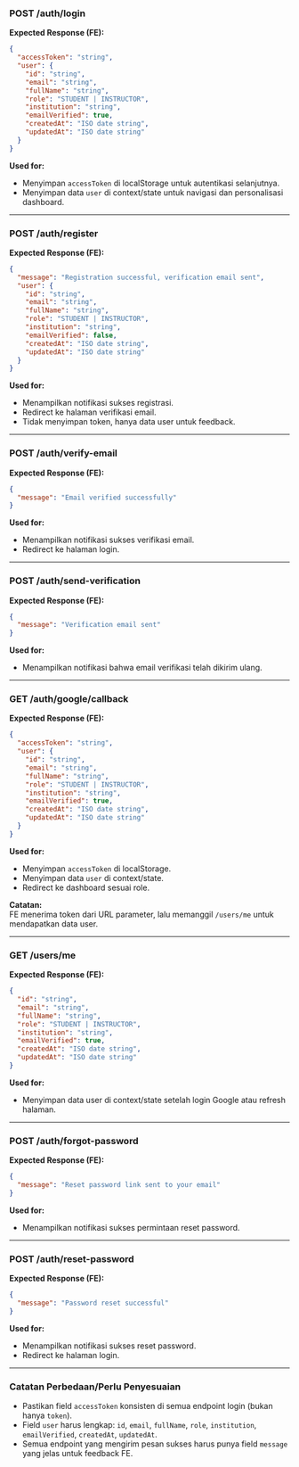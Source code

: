 ### POST /auth/login

**Expected Response (FE):**

```json
{
  "accessToken": "string",
  "user": {
    "id": "string",
    "email": "string",
    "fullName": "string",
    "role": "STUDENT | INSTRUCTOR",
    "institution": "string",
    "emailVerified": true,
    "createdAt": "ISO date string",
    "updatedAt": "ISO date string"
  }
}
```

**Used for:**

- Menyimpan `accessToken` di localStorage untuk autentikasi selanjutnya.
- Menyimpan data `user` di context/state untuk navigasi dan personalisasi dashboard.

---

### POST /auth/register

**Expected Response (FE):**

```json
{
  "message": "Registration successful, verification email sent",
  "user": {
    "id": "string",
    "email": "string",
    "fullName": "string",
    "role": "STUDENT | INSTRUCTOR",
    "institution": "string",
    "emailVerified": false,
    "createdAt": "ISO date string",
    "updatedAt": "ISO date string"
  }
}
```

**Used for:**

- Menampilkan notifikasi sukses registrasi.
- Redirect ke halaman verifikasi email.
- Tidak menyimpan token, hanya data user untuk feedback.

---

### POST /auth/verify-email

**Expected Response (FE):**

```json
{
  "message": "Email verified successfully"
}
```

**Used for:**

- Menampilkan notifikasi sukses verifikasi email.
- Redirect ke halaman login.

---

### POST /auth/send-verification

**Expected Response (FE):**

```json
{
  "message": "Verification email sent"
}
```

**Used for:**

- Menampilkan notifikasi bahwa email verifikasi telah dikirim ulang.

---

### GET /auth/google/callback

**Expected Response (FE):**

```json
{
  "accessToken": "string",
  "user": {
    "id": "string",
    "email": "string",
    "fullName": "string",
    "role": "STUDENT | INSTRUCTOR",
    "institution": "string",
    "emailVerified": true,
    "createdAt": "ISO date string",
    "updatedAt": "ISO date string"
  }
}
```

**Used for:**

- Menyimpan `accessToken` di localStorage.
- Menyimpan data `user` di context/state.
- Redirect ke dashboard sesuai role.

**Catatan:**  
FE menerima token dari URL parameter, lalu memanggil `/users/me` untuk mendapatkan data user.

---

### GET /users/me

**Expected Response (FE):**

```json
{
  "id": "string",
  "email": "string",
  "fullName": "string",
  "role": "STUDENT | INSTRUCTOR",
  "institution": "string",
  "emailVerified": true,
  "createdAt": "ISO date string",
  "updatedAt": "ISO date string"
}
```

**Used for:**

- Menyimpan data user di context/state setelah login Google atau refresh halaman.

---

### POST /auth/forgot-password

**Expected Response (FE):**

```json
{
  "message": "Reset password link sent to your email"
}
```

**Used for:**

- Menampilkan notifikasi sukses permintaan reset password.

---

### POST /auth/reset-password

**Expected Response (FE):**

```json
{
  "message": "Password reset successful"
}
```

**Used for:**

- Menampilkan notifikasi sukses reset password.
- Redirect ke halaman login.

---

### **Catatan Perbedaan/Perlu Penyesuaian**

- Pastikan field `accessToken` konsisten di semua endpoint login (bukan hanya `token`).
- Field `user` harus lengkap: `id`, `email`, `fullName`, `role`, `institution`, `emailVerified`, `createdAt`, `updatedAt`.
- Semua endpoint yang mengirim pesan sukses harus punya field `message` yang jelas untuk feedback FE.
